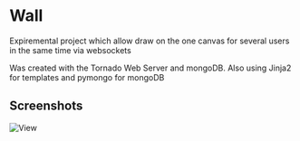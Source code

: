 Wall
====

Expiremental project which allow draw on the one canvas for several users in the same time via websockets

Was created with the Tornado Web Server and mongoDB.
Also using Jinja2 for templates and pymongo for mongoDB

## Screenshots

![View](https://raw.github.com/ONE001/Wall/master/screenshots/1.png "view")
